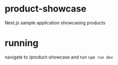 # product-showcase
Next.js sample application showcasing products

# running
navigate to /product-showcase and run ```npm run dev```
